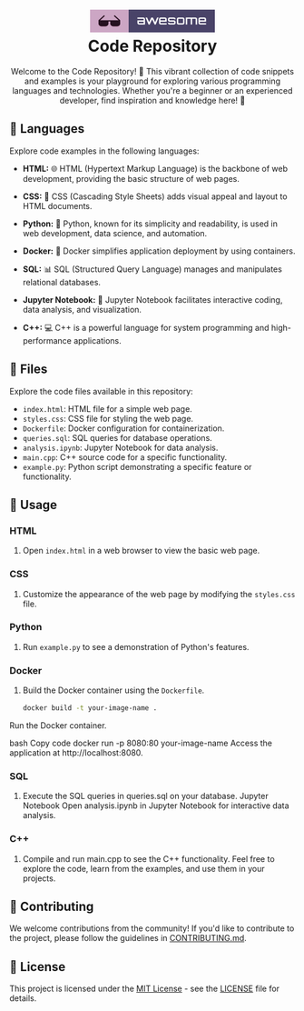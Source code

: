<!-- Title Section -->
<h1 align="center">
  <img src="assets/badge-flat.svg" alt="awesome logo">
  <br>
   Code Repository
</h1>

<!-- Introduction Section -->
<p align="center">
  Welcome to the Code Repository! 🚀 This vibrant collection of code snippets and examples is your playground for exploring various programming languages and technologies. Whether you're a beginner or an experienced developer, find inspiration and knowledge here! 🌈
</p>

<!-- Language Section -->
## 🚀 Languages

Explore code examples in the following languages:

- **HTML:** 🌐 HTML (Hypertext Markup Language) is the backbone of web development, providing the basic structure of web pages.

- **CSS:** 🎨 CSS (Cascading Style Sheets) adds visual appeal and layout to HTML documents.

- **Python:** 🐍 Python, known for its simplicity and readability, is used in web development, data science, and automation.

- **Docker:** 🐳 Docker simplifies application deployment by using containers.

- **SQL:** 📊 SQL (Structured Query Language) manages and manipulates relational databases.

- **Jupyter Notebook:** 📓 Jupyter Notebook facilitates interactive coding, data analysis, and visualization.

- **C++:** 💻 C++ is a powerful language for system programming and high-performance applications.

<!-- File Section -->
## 📁 Files

Explore the code files available in this repository:

- `index.html`: HTML file for a simple web page.
- `styles.css`: CSS file for styling the web page.
- `Dockerfile`: Docker configuration for containerization.
- `queries.sql`: SQL queries for database operations.
- `analysis.ipynb`: Jupyter Notebook for data analysis.
- `main.cpp`: C++ source code for a specific functionality.
- `example.py`: Python script demonstrating a specific feature or functionality.

<!-- Usage Section -->
## 🚀 Usage

### HTML

1. Open `index.html` in a web browser to view the basic web page.

### CSS

1. Customize the appearance of the web page by modifying the `styles.css` file.

### Python

1. Run `example.py` to see a demonstration of Python's features.

### Docker

1. Build the Docker container using the `Dockerfile`.
   ```bash
   docker build -t your-image-name .
Run the Docker container.

bash
Copy code
docker run -p 8080:80 your-image-name
Access the application at http://localhost:8080.

### SQL
1. Execute the SQL queries in queries.sql on your database.
Jupyter Notebook
Open analysis.ipynb in Jupyter Notebook for interactive data analysis.
### C++
1. Compile and run main.cpp to see the C++ functionality.
Feel free to explore the code, learn from the examples, and use them in your projects.

<!-- Contributing Section -->
## 🤝 Contributing
We welcome contributions from the community! If you'd like to contribute to the project, please follow the guidelines in [CONTRIBUTING.md](CONTRIBUTING.md).

<!-- License Section -->
## 📝 License
This project is licensed under the [MIT License](LICENSE) - see the [LICENSE](LICENSE) file for details.

